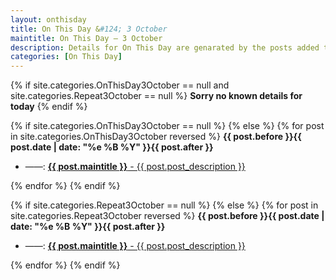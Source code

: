 ```yaml
---
layout: onthisday
title: On This Day &#124; 3 October
maintitle: On This Day — 3 October
description: Details for On This Day are genarated by the posts added to the website so the content is subject to changes/updates over time.
categories: [On This Day]
---
```


{% if site.categories.OnThisDay3October == null and site.categories.Repeat3October == null %}
<strong>Sorry no known details for today</strong>
{% endif %}

{% if site.categories.OnThisDay3October == null %}
{% else %}
{% for post in site.categories.OnThisDay3October reversed %}
<strong>{{ post.before }}{{ post.date | date: "%e %B %Y" }}{{ post.after }}</strong>
<ul>
<li> ——: <a class="{{ post.class }}" href="{{ post.url }}"><strong>{{ post.maintitle }}</strong> - {{ post.post_description }}</a></li>
</ul>
{% endfor %}
{% endif %}

{% if site.categories.Repeat3October == null %}
{% else %}
{% for post in site.categories.Repeat3October reversed %}
<strong>{{ post.before }}{{ post.date | date: "%e %B %Y" }}{{ post.after }}</strong>
<ul>
<li> ——: <a class="{{ post.class }}" href="{{ post.url }}"><strong>{{ post.maintitle }}</strong> - {{ post.post_description }}</a></li>
</ul>
{% endfor %}
{% endif %}
